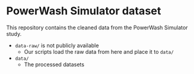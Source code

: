# PowerWash Simulator dataset

This repository contains the cleaned data from the PowerWash Simulator study.

- `data-raw/` is not publicly available
  - Our scripts load the raw data from here and place it to `data/`
- `data/`
  - The processed datasets
